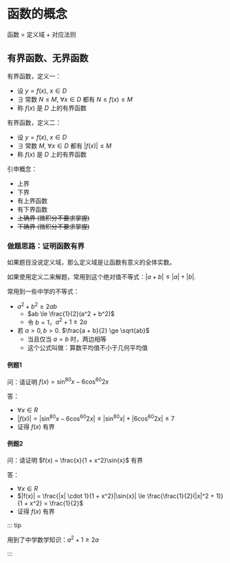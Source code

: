 # 函数的概念
函数 = 定义域 + 对应法则

## 有界函数、无界函数

有界函数，定义一：

- 设 $y = f(x)$, $x \in D$
- $\exists$ 常数 $N \le M$, $\forall x \in D$ 都有 $N \le f(x) \le M$​​
- 称 $f(x)$ 是 $D$ 上的有界函数

有界函数，定义二：

- 设 $y = f(x)$, $x \in D$
- $\exists$​ 常数 $M$​, $\forall x \in D$​ 都有 $|f(x)| \le M$​​​
- 称 $f(x)$​ 是 $D$​ 上的有界函数

引申概念：

- 上界
- 下界
- 有上界函数
- 有下界函数
- ~~上确界 (微积分不要求掌握)~~
- ~~下确界 (微积分不要求掌握)~~

### 做题思路：证明函数有界

如果题目没说定义域，那么定义域是让函数有意义的全体实数。

如果使用定义二来解题，常用到这个绝对值不等式：$|a + b| \le |a| + |b|$​.

常用到一些中学的不等式：

- $a^2 + b^2 \ge 2ab$
  - $ab \le \frac{1}{2}(a^2 + b^2)$​
  - 令 $b = 1$，$a^2 + 1 \ge 2a$​
- 若 $a > 0, b > 0$. $\frac{a + b}{2} \ge \sqrt{ab}$
  - 当且仅当 $a = b$ 时，两边相等
  - 这个公式叫做：算数平均值不小于几何平均值

#### 例题1

问：请证明 $f(x) = \sin^{80}{x} - 6\cos^{60}{2x}$

答：

- $\forall x \in R$
- $|f(x)| = |\sin^{80}x - 6\cos^{60}2x| \le |\sin^{80}x| + |6\cos^{60}2x| \le 7$
- 证得 $f(x)$ 有界

#### 例题2

问：请证明 $f(x) = \frac{x}{1 + x^2}\sin{x}$​​​​ 有界

答：

- $\forall x \in R$
- $|f(x)| = \frac{|x| \cdot 1}{1 + x^2}|\sin{x}| \le \frac{\frac{1}{2}(|x|^2 + 1)}{1 + x^2} = \frac{1}{2}$
- 证得 $f(x)$ 有界

::: tip

用到了中学数学知识：$a^2 + 1 \ge 2a$​​

:::

